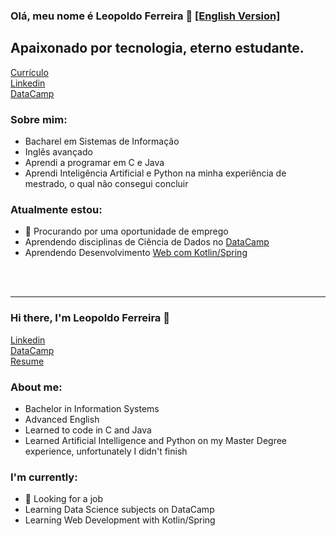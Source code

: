 ### Olá, meu nome é Leopoldo Ferreira 👋  [[English Version]](#1)

## Apaixonado por tecnologia, eterno estudante.

[Currículo](https://github.com/leopoldoferreira/leopoldoferreira/blob/main/Currículo%20-%20Leopoldo%20Ferreira.docx.pdf) <br>
[Linkedin](https://linkedin.com/in/leopoldo-ferreira) <br>
[DataCamp](https://www.datacamp.com/profile/leopoldoferreira) <br>

### Sobre mim:

- Bacharel em Sistemas de Informação
- Inglês avançado
- Aprendi a programar em C e Java
- Aprendi Inteligência Artificial e Python na minha experiência de mestrado, o qual não consegui concluir

### Atualmente estou:
- :eyes: Procurando por uma oportunidade de emprego
- Aprendendo disciplinas de Ciência de Dados no [DataCamp](https://www.datacamp.com/profile/leopoldoferreira)
- Aprendendo Desenvolvimento [Web com Kotlin/Spring](https://www.udemy.com/share/104E503@MrWeaUsfTPGnTBT-9S9ZHtS678sLqSiX-TSt07fIxc6Nyc0N6crtNuFooKArbY0G/)
<br />
<br />

---

### Hi there, I'm Leopoldo Ferreira 👋 <a name="1"></a>

[Linkedin](https://linkedin.com/in/leopoldo-ferreira) <br>
[DataCamp](https://www.datacamp.com/profile/leopoldoferreira) <br>
[Resume](https://github.com/leopoldoferreira/leopoldoferreira/blob/main/Resume%20-%20Leopoldo%20Ferreira.docx.pdf)

### About me:

- Bachelor in Information Systems
- Advanced English
- Learned to code in C and Java
- Learned Artificial Intelligence and Python on my Master Degree experience, unfortunately I didn't finish

### I'm currently:
- :eyes: Looking for a job
- Learning Data Science subjects on DataCamp
- Learning Web Development with Kotlin/Spring

[linkedin]: https://linkedin.com/in/leopoldo-ferreira
[datacamp]: https://www.datacamp.com/profile/leopoldoferreira
